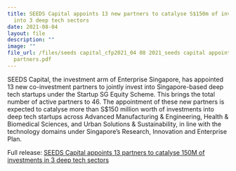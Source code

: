 ```yaml
---
title: SEEDS Capital appoints 13 new partners to catalyse S$150m of investments
  into 3 deep tech sectors
date: 2021-08-04
layout: file
description: ""
image: ""
file_url: /files/seeds capital_cfp2021_04 08 2021_seeds capital appoints 13 new
  partners.pdf
---
```

SEEDS Capital, the investment arm of Enterprise Singapore, has appointed 13 new co-investment partners to jointly invest into Singapore-based deep tech startups under the Startup SG Equity Scheme. This brings the total number of active partners to 46. The appointment of these new partners is expected to catalyse more than S$150 million worth of investments into deep tech startups across Advanced Manufacturing & Engineering, Health & Biomedical Sciences, and Urban Solutions & Sustainability, in line with the technology domains under Singapore’s Research, Innovation and Enterprise Plan.

Full release: [SEEDS Capital appoints 13 partners to catalyse 150M of investments in 3 deep tech sectors]()